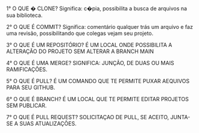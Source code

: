 1° O QUE � CLONE?
Significa: c�pia, possibilita a busca de arquivos na sua biblioteca.

2° O QUE É COMMIT? 
Significa: comentário qualquer trás um arquivo e faz uma revisão, possibilitando 
que colegas vejam seu projeto.

3° O QUE É UM REPOSITÓRIO?
É UM LOCAL ONDE POSSIBILITA A ALTERAÇÃO DO PROJETO SEM ALTERAR A BRANCH MAIN

4° O QUE É UMA MERGE? 
SIGNIFICA: JUNÇÃO, DE DUAS OU MAIS RAMIFICAÇÕES.

5° O QUE É PULL? 
É UM COMANDO QUE TE PERMITE PUXAR AEQUIVOS PARA SEU GITHUB. 

6° O QUE É BRANCH? 
É UM LOCAL QUE TE PERMITE EDITAR PROJETOS SEM PUBLICAR.

7° O QUE É PULL REQUEST? 
SOLICITAÇAO DE PULL, SE ACEITO, JUNTA-SE A SUAS ATUALIZAÇÕES.